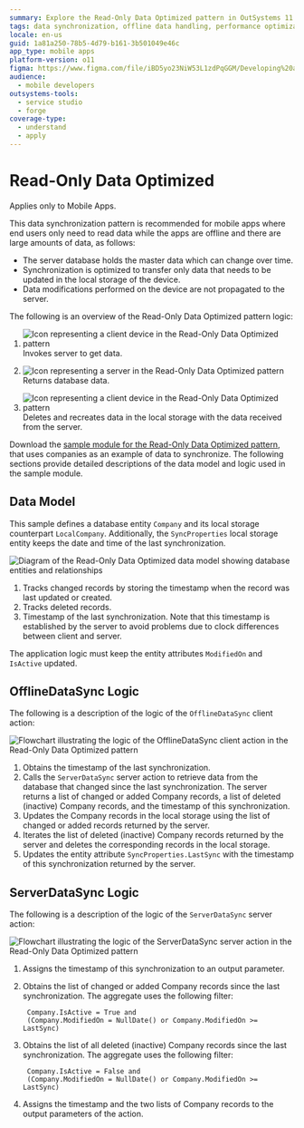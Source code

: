 ```yaml
---
summary: Explore the Read-Only Data Optimized pattern in OutSystems 11 (O11) for efficient data synchronization in mobile apps.
tags: data synchronization, offline data handling, performance optimization, mobile app development
locale: en-us
guid: 1a81a250-78b5-4d79-b161-3b501049e46c
app_type: mobile apps
platform-version: o11
figma: https://www.figma.com/file/iBD5yo23NiW53L1zdPqGGM/Developing%20an%20Application?node-id=743:2
audience:
  - mobile developers
outsystems-tools:
  - service studio
  - forge
coverage-type:
  - understand
  - apply
---
```


# Read-Only Data Optimized

<div class="info" markdown="1">

Applies only to Mobile Apps.

</div>

This data synchronization pattern is recommended for mobile apps where end users only need to read data while the apps are offline and there are large amounts of data, as follows:

* The server database holds the master data which can change over time.
* Synchronization is optimized to transfer only data that needs to be updated in the local storage of the device.
* Data modifications performed on the device are not propagated to the server.

The following is an overview of the Read-Only Data Optimized pattern logic:

1. ![Icon representing a client device in the Read-Only Data Optimized pattern](images/icon-client.png "Client Icon") Invokes server to get data.

1. ![Icon representing a server in the Read-Only Data Optimized pattern](images/icon-server.png "Server Icon") Returns database data.

1. ![Icon representing a client device in the Read-Only Data Optimized pattern](images/icon-client.png "Client Icon") Deletes and recreates data in the local storage with the data received from the server. 

Download the [sample module for the Read-Only Data Optimized pattern](http://www.outsystems.com/forge/component/1638/Offline+Data+Sync+Patterns/), that uses companies as an example of data to synchronize. The following sections provide detailed descriptions of the data model and logic used in the sample module.


## Data Model

This sample defines a database entity `Company` and its local storage counterpart `LocalCompany`. Additionally, the `SyncProperties` local storage entity keeps the date and time of the last synchronization.

![Diagram of the Read-Only Data Optimized data model showing database entities and relationships](images/read-only-data-optimized-data-model.png "Read-Only Data Optimized Data Model")

1. Tracks changed records by storing the timestamp when the record was last updated or created.
1. Tracks deleted records.
1. Timestamp of the last synchronization. Note that this timestamp is established by the server to avoid problems due to clock differences between client and server.

The application logic must keep the entity attributes `ModifiedOn` and `IsActive` updated.


## OfflineDataSync Logic

The following is a description of the logic of the `OfflineDataSync` client action:

![Flowchart illustrating the logic of the OfflineDataSync client action in the Read-Only Data Optimized pattern](images/read-only-data-optimized-offlinedatasync.png "OfflineDataSync Logic Diagram")

1. Obtains the timestamp of the last synchronization.
1. Calls the `ServerDataSync` server action to retrieve data from the database that changed since the last synchronization. The server returns a list of changed or added Company records, a list of deleted (inactive) Company records, and the timestamp of this synchronization.
1. Updates the Company records in the local storage using the list of changed or added records returned by the server.
1. Iterates the list of deleted (inactive) Company records returned by the server and deletes the corresponding records in the local storage.
1. Updates the entity attribute `SyncProperties.LastSync` with the timestamp of this synchronization returned by the server.


## ServerDataSync Logic

The following is a description of the logic of the `ServerDataSync` server action:

![Flowchart illustrating the logic of the ServerDataSync server action in the Read-Only Data Optimized pattern](images/read-only-data-optimized-serverdatasync.png "ServerDataSync Logic Diagram")

1. Assigns the timestamp of this synchronization to an output parameter.

1. Obtains the list of changed or added Company records since the last synchronization. The aggregate uses the following filter:

        Company.IsActive = True and
        (Company.ModifiedOn = NullDate() or Company.ModifiedOn >= LastSync)

1. Obtains the list of all deleted (inactive) Company records since the last synchronization. The aggregate uses the following filter:

        Company.IsActive = False and
        (Company.ModifiedOn = NullDate() or Company.ModifiedOn >= LastSync)

1. Assigns the timestamp and the two lists of Company records to the output parameters of the action.

